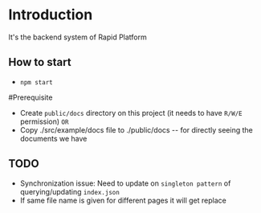 # Introduction

It's the backend system of Rapid Platform

## How to start

- `npm start`

#Prerequisite

- Create `public/docs` directory on this project (it needs to have `R/W/E` permission) `OR`
- Copy ./src/example/docs file to ./public/docs -- for directly seeing the documents we have

## TODO

- Synchronization issue: Need to update on `singleton pattern` of querying/updating `index.json`
- If same file name is given for different pages it will get replace
